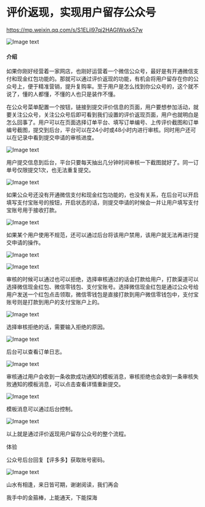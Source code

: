 # 评价返现，实现用户留存公众号

https://mp.weixin.qq.com/s/S1ELil97qj2HAGIWsxk57w

![Image text](https://pic1.zhimg.com/v2-cc71ce736352c6528138b0d71b0ccd39_1440w.jpg)

#### 介绍
如果你刚好经营着一家网店，也刚好运营着一个微信公众号，最好是有开通微信支付和现金红包功能的。那就可以通过评价返现的功能，有机会将用户留存在你的公众号上，便于精准营销，提升复购率。至于用户是怎么找到你公众号的，这个就不说了，懂的人都懂，不懂的人也只是装作不懂。

在公众号菜单配置一个按钮，链接到提交评价信息的页面，用户要想参加活动，就要关注公众号，关注公众号后即可看到我们设置的评价返现页面，用户也就明白是怎么回事了。用户可以在页面选择订单平台、填写订单编号、上传评价截图和订单编号截图，提交到后台，平台可以在24小时或48小时内进行审核。同时用户还可以在记录中看到提交申请的审核进度。

![Image text](https://pic3.zhimg.com/80/v2-cff90311c4eb4fb701715cf8fdc25bce_720w.jpg)

用户提交信息到后台，平台只要每天抽出几分钟时间审核一下截图就好了。同一订单号仅限提交1次，也无法重复提交。

![Image text](https://pic3.zhimg.com/80/v2-f221d0b354c604a603acdfb4fcec660a_720w.jpg)

如果公众号还没有开通微信支付和现金红包功能的，也没有关系，在后台可以开启填写支付宝账号的按钮，开启状态的话，则提交申请的时候会一并让用户填写支付宝账号用于接收打款。

![Image text](https://pic2.zhimg.com/80/v2-fe0cf42da5960b12fdf6489d2c36c7d5_720w.jpg)

如果某个用户使用不规范，还可以通过后台将该用户禁用，该用户就无法再进行提交申请的操作。

![Image text](https://pic4.zhimg.com/80/v2-c3a5a779d3304bbd67a385d1e3f4d4cb_720w.jpg)

![Image text](https://pic4.zhimg.com/80/v2-1f611fbec4a102c34bae01ce5bb8ac4b_720w.jpg)

审核的时候可以通过也可以拒绝，选择审核通过的话会打款给用户，打款渠道可以选择微信现金红包、微信零钱包、支付宝账号。选择微信现金红包是通过公众号给用户发送一个红包点击领取，微信零钱包是直接打款到用户微信零钱包中，支付宝账号则是打款到用户的支付宝账户上的。

![Image text](https://pic3.zhimg.com/80/v2-64a0d5a728452184d384a2a2a706a066_720w.jpg)

选择审核拒绝的话，需要输入拒绝的原因。

![Image text](https://pic2.zhimg.com/80/v2-cb0062c29383cd3607c010c9ed5ade41_720w.jpg)

后台可以查看订单日志。

![Image text](https://pic1.zhimg.com/80/v2-f7e863ba5ceb8f6dec93dbc07d8a6788_720w.jpg)

审核通过用户会收到一条收款成功通知的模板消息，审核拒绝也会收到一条审核失败通知的模板消息，可以点击查看详情重新提交。

![Image text](https://pic4.zhimg.com/80/v2-7dddcecd28284d6367e66b3bfcafa42b_720w.jpg)

模板消息可以通过后台控制。

![Image text](https://pic4.zhimg.com/80/v2-10fc4d1f58ec11cfc855cf99abff4d13_720w.jpg)

以上就是通过评价返现用户留存公众号的整个流程。

体验

公众号后台回复【评多多】获取账号密码。

![Image text](https://img-blog.csdnimg.cn/101a73ed0228494786544af811382ace.png)

山水有相逢，来日皆可期，谢谢阅读，我们再会

我手中的金箍棒，上能通天，下能探海
